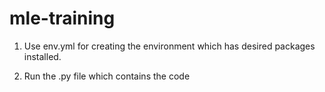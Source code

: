 # mle-training

1. Use env.yml  for creating the environment which has desired packages installed.

2. Run the .py file which contains the code
